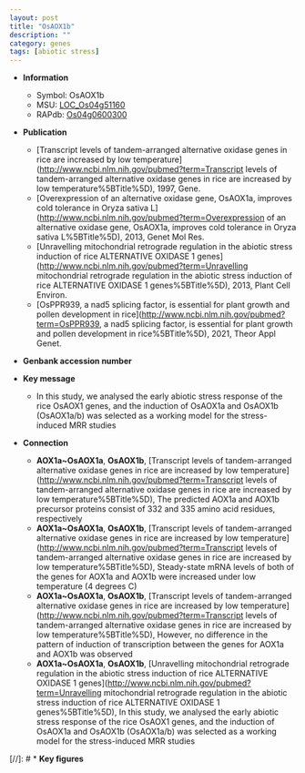 ```yaml
---
layout: post
title: "OsAOX1b"
description: ""
category: genes
tags: [abiotic stress]
---
```


* **Information**  
    + Symbol: OsAOX1b  
    + MSU: [LOC_Os04g51160](http://rice.uga.edu/cgi-bin/ORF_infopage.cgi?orf=LOC_Os04g51160)  
    + RAPdb: [Os04g0600300](https://rapdb.dna.affrc.go.jp/locus/?name=Os04g0600300)  

* **Publication**  
    + [Transcript levels of tandem-arranged alternative oxidase genes in rice are increased by low temperature](http://www.ncbi.nlm.nih.gov/pubmed?term=Transcript levels of tandem-arranged alternative oxidase genes in rice are increased by low temperature%5BTitle%5D), 1997, Gene.
    + [Overexpression of an alternative oxidase gene, OsAOX1a, improves cold tolerance in Oryza sativa L](http://www.ncbi.nlm.nih.gov/pubmed?term=Overexpression of an alternative oxidase gene, OsAOX1a, improves cold tolerance in Oryza sativa L%5BTitle%5D), 2013, Genet Mol Res.
    + [Unravelling mitochondrial retrograde regulation in the abiotic stress induction of rice ALTERNATIVE OXIDASE 1 genes](http://www.ncbi.nlm.nih.gov/pubmed?term=Unravelling mitochondrial retrograde regulation in the abiotic stress induction of rice ALTERNATIVE OXIDASE 1 genes%5BTitle%5D), 2013, Plant Cell Environ.
    + [OsPPR939, a nad5 splicing factor, is essential for plant growth and pollen development in rice](http://www.ncbi.nlm.nih.gov/pubmed?term=OsPPR939, a nad5 splicing factor, is essential for plant growth and pollen development in rice%5BTitle%5D), 2021, Theor Appl Genet.

* **Genbank accession number**  

* **Key message**  
    + In this study, we analysed the early abiotic stress response of the rice OsAOX1 genes, and the induction of OsAOX1a and OsAOX1b (OsAOX1a/b) was selected as a working model for the stress-induced MRR studies

* **Connection**  
    + __AOX1a~OsAOX1a__, __OsAOX1b__, [Transcript levels of tandem-arranged alternative oxidase genes in rice are increased by low temperature](http://www.ncbi.nlm.nih.gov/pubmed?term=Transcript levels of tandem-arranged alternative oxidase genes in rice are increased by low temperature%5BTitle%5D), The predicted AOX1a and AOX1b precursor proteins consist of 332 and 335 amino acid residues, respectively
    + __AOX1a~OsAOX1a__, __OsAOX1b__, [Transcript levels of tandem-arranged alternative oxidase genes in rice are increased by low temperature](http://www.ncbi.nlm.nih.gov/pubmed?term=Transcript levels of tandem-arranged alternative oxidase genes in rice are increased by low temperature%5BTitle%5D), Steady-state mRNA levels of both of the genes for AOX1a and AOX1b were increased under low temperature (4 degrees C)
    + __AOX1a~OsAOX1a__, __OsAOX1b__, [Transcript levels of tandem-arranged alternative oxidase genes in rice are increased by low temperature](http://www.ncbi.nlm.nih.gov/pubmed?term=Transcript levels of tandem-arranged alternative oxidase genes in rice are increased by low temperature%5BTitle%5D), However, no difference in the pattern of induction of transcription between the genes for AOX1a and AOX1b was observed
    + __AOX1a~OsAOX1a__, __OsAOX1b__, [Unravelling mitochondrial retrograde regulation in the abiotic stress induction of rice ALTERNATIVE OXIDASE 1 genes](http://www.ncbi.nlm.nih.gov/pubmed?term=Unravelling mitochondrial retrograde regulation in the abiotic stress induction of rice ALTERNATIVE OXIDASE 1 genes%5BTitle%5D), In this study, we analysed the early abiotic stress response of the rice OsAOX1 genes, and the induction of OsAOX1a and OsAOX1b (OsAOX1a/b) was selected as a working model for the stress-induced MRR studies

[//]: # * **Key figures**  


